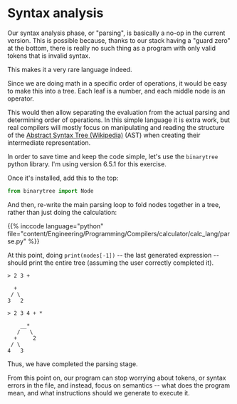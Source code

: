 
# Syntax analysis

<script>
    document.getElementById("compilersMenu").open = true;
</script>

Our syntax analysis phase, or "parsing", is basically a no-op in the current version. This is possible because, thanks to our stack having a "guard zero" at the bottom, there is really no such thing as a program with only valid tokens that is invalid syntax.

This makes it a very rare language indeed.

Since we are doing math in a specific order of operations, it would be easy to make this into a tree. Each leaf is a number, and each middle node is an operator.

This would then allow separating the evaluation from the actual parsing and determining order of operations. In this simple language it is extra work, but real compilers will mostly focus on manipulating and reading the structure of the [Abstract Syntax Tree (Wikipedia)](https://en.wikipedia.org/wiki/Abstract_syntax_tree) (AST) when creating their intermediate representation.

In order to save time and keep the code simple, let's use the `binarytree` python library. I'm using version 6.5.1 for this exercise.

Once it's installed, add this to the top:

```python
from binarytree import Node
```

And then, re-write the main parsing loop to fold nodes together in a tree, rather than just doing the calculation:

{{% inccode language="python" file="content/Engineering/Programming/Compilers/calculator/calc_lang/parse.py" %}}

At this point, doing `print(nodes[-1])` -- the last generated expression -- should print the entire tree (assuming the user correctly completed it).

```
> 2 3 +

  +
 / \
3   2

> 2 3 4 + *

    __*
   /   \
  +     2
 / \
4   3

```

Thus, we have completed the parsing stage.

From this point on, our program can stop worrying about tokens, or syntax errors in the file, and instead, focus on semantics -- what does the program mean, and what instructions should we generate to execute it.
